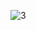 ![3](https://github.com/cyber-robot1/Mastering-4-critical-SKILLS-using-CPP-17-course/assets/76911827/10736291-8f68-44a5-82bc-92cc81e5b47d)

